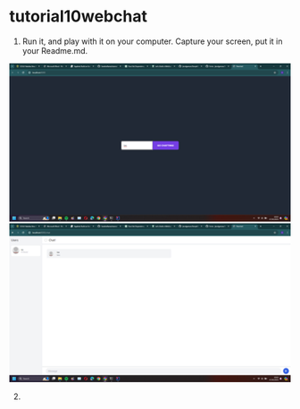# tutorial10webchat

1.  Run it, and play with it on your
    computer. Capture your screen, put it in your Readme.md.

<img src="images/Screenshot (471).png">
<img src="images/Screenshot (472).png">

2. 
    